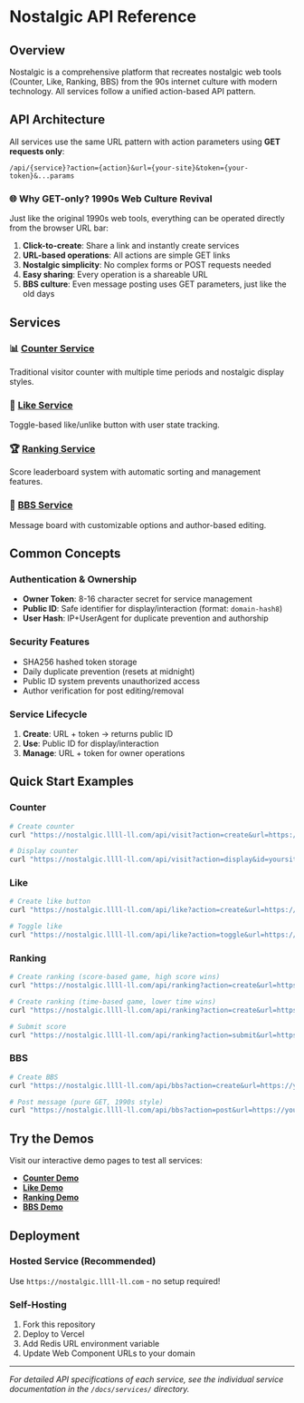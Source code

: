 # Nostalgic API Reference

## Overview

Nostalgic is a comprehensive platform that recreates nostalgic web tools (Counter, Like, Ranking, BBS) from the 90s internet culture with modern technology. All services follow a unified action-based API pattern.

## API Architecture

All services use the same URL pattern with action parameters using **GET requests only**:

```
/api/{service}?action={action}&url={your-site}&token={your-token}&...params
```

### 🌐 Why GET-only? 1990s Web Culture Revival

Just like the original 1990s web tools, everything can be operated directly from the browser URL bar:

1. **Click-to-create**: Share a link and instantly create services
2. **URL-based operations**: All actions are simple GET links  
3. **Nostalgic simplicity**: No complex forms or POST requests needed
4. **Easy sharing**: Every operation is a shareable URL
5. **BBS culture**: Even message posting uses GET parameters, just like the old days

## Services

### 📊 [Counter Service](services/counter.md)
Traditional visitor counter with multiple time periods and nostalgic display styles.

### 💖 [Like Service](services/like.md) 
Toggle-based like/unlike button with user state tracking.

### 🏆 [Ranking Service](services/ranking.md)
Score leaderboard system with automatic sorting and management features.

### 💬 [BBS Service](services/bbs.md)
Message board with customizable options and author-based editing.

## Common Concepts

### Authentication & Ownership
- **Owner Token**: 8-16 character secret for service management
- **Public ID**: Safe identifier for display/interaction (format: `domain-hash8`)
- **User Hash**: IP+UserAgent for duplicate prevention and authorship

### Security Features
- SHA256 hashed token storage
- Daily duplicate prevention (resets at midnight)
- Public ID system prevents unauthorized access
- Author verification for post editing/removal

### Service Lifecycle
1. **Create**: URL + token → returns public ID
2. **Use**: Public ID for display/interaction 
3. **Manage**: URL + token for owner operations

## Quick Start Examples

### Counter
```bash
# Create counter
curl "https://nostalgic.llll-ll.com/api/visit?action=create&url=https://yoursite.com&token=your-secret"

# Display counter
curl "https://nostalgic.llll-ll.com/api/visit?action=display&id=yoursite-a7b9c3d4&type=total&theme=dark"
```

### Like
```bash
# Create like button
curl "https://nostalgic.llll-ll.com/api/like?action=create&url=https://yoursite.com&token=your-secret"

# Toggle like
curl "https://nostalgic.llll-ll.com/api/like?action=toggle&url=https://yoursite.com&token=your-secret"
```

### Ranking
```bash
# Create ranking (score-based game, high score wins)
curl "https://nostalgic.llll-ll.com/api/ranking?action=create&url=https://yoursite.com&token=your-secret&max=100&sortOrder=desc"

# Create ranking (time-based game, lower time wins)
curl "https://nostalgic.llll-ll.com/api/ranking?action=create&url=https://yoursite.com&token=your-secret&max=100&sortOrder=asc"

# Submit score
curl "https://nostalgic.llll-ll.com/api/ranking?action=submit&url=https://yoursite.com&token=your-secret&name=Player1&score=1000"
```

### BBS
```bash
# Create BBS
curl "https://nostalgic.llll-ll.com/api/bbs?action=create&url=https://yoursite.com&token=your-secret&max=1000"

# Post message (pure GET, 1990s style)
curl "https://nostalgic.llll-ll.com/api/bbs?action=post&url=https://yoursite.com&token=your-secret&author=User&message=Hello!"
```

## Try the Demos

Visit our interactive demo pages to test all services:

- **[Counter Demo](https://nostalgic.llll-ll.com/counter)**
- **[Like Demo](https://nostalgic.llll-ll.com/like)**  
- **[Ranking Demo](https://nostalgic.llll-ll.com/ranking)**
- **[BBS Demo](https://nostalgic.llll-ll.com/bbs)**

## Deployment

### Hosted Service (Recommended)
Use `https://nostalgic.llll-ll.com` - no setup required!

### Self-Hosting
1. Fork this repository
2. Deploy to Vercel 
3. Add Redis URL environment variable
4. Update Web Component URLs to your domain

---

*For detailed API specifications of each service, see the individual service documentation in the `/docs/services/` directory.*